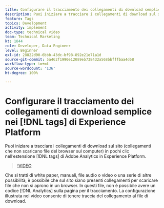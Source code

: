 ```yaml
---
title: Configurare il tracciamento dei collegamenti di download semplice nei tag di Experience Platform
description: Puoi iniziare a tracciare i collegamenti di download sul sito (collegamenti che scaricano file non del browser sul computer) in pochi clic nell’estensione di Adobe Analytics nei tag di Experience Platform.
feature: Tags
topics: Development
activity: implement
doc-type: technical video
team: Technical Marketing
kt: 1844
role: Developer, Data Engineer
level: Beginner
exl-id: 28822d90-6bbb-43dc-bf98-892e21e71a1d
source-git-commit: 5a462f1990e12089eb738432a568bbfffbaa4d68
workflow-type: tm+mt
source-wordcount: '136'
ht-degree: 100%

---
```


# Configurare il tracciamento dei collegamenti di download semplice nei [!DNL tags] di Experience Platform

Puoi iniziare a tracciare i collegamenti di download sul sito (collegamenti che non scaricano file del browser sul computer) in pochi clic nell’estensione [!DNL tags] di Adobe Analytics in Experience Platform.

>[!VIDEO](https://video.tv.adobe.com/v/25762/?quality=12&learn=on)

Che si tratti di white paper, manuali, file audio o video o una serie di altre possibilità, è possibile che sul sito siano presenti collegamenti per scaricare file che non si aprono in un browser. In questi file, non è possibile avere un codice [!DNL Analytics] sulla pagina per il tracciamento. La configurazione illustrata nel video consente di tenere traccia del collegamento al file di download.
